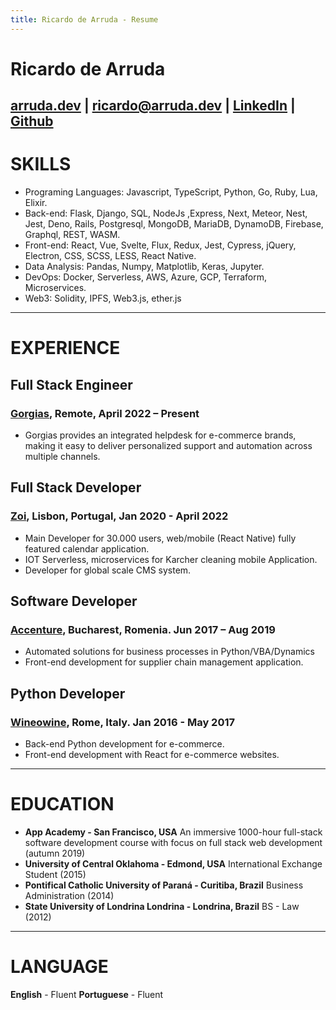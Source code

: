 ```yaml
---
title: Ricardo de Arruda - Resume 
---
```

# Ricardo de Arruda 
[arruda.dev](https://arruda.dev) | [ricardo@arruda.dev](mailto:ricard@arruda.dev?subject=Hey%20Ricardo.&body=) | [LinkedIn](https://www.linkedin.com/in/ricardodearruda/) | [Github](https://github.com/arrudaricardo/)
---
# SKILLS
+ Programing Languages: Javascript, TypeScript, Python, Go, Ruby, Lua, Elixir.
+ Back-end: Flask, Django, SQL, NodeJs ,Express, Next, Meteor, Nest, Jest, Deno, Rails,  Postgresql, MongoDB, MariaDB, DynamoDB, Firebase, Graphql, REST, WASM.
+ Front-end: React, Vue, Svelte, Flux, Redux, Jest, Cypress, jQuery, Electron, CSS, SCSS, LESS, React Native.
+ Data Analysis: Pandas, Numpy, Matplotlib, Keras, Jupyter.
+ DevOps: Docker, Serverless, AWS, Azure, GCP, Terraform, Microservices.
+ Web3: Solidity, IPFS, Web3.js, ether.js
---
# EXPERIENCE

## Full Stack Engineer
### [Gorgias](https//www.gorgias.com), Remote, April 2022 – Present
+ Gorgias provides an integrated helpdesk for e-commerce brands, making it easy to deliver personalized support and automation across multiple channels.

## Full Stack Developer
### [Zoi](https://en.zoi.tech), Lisbon, Portugal, Jan 2020 - April 2022
+ Main Developer for 30.000 users, web/mobile (React Native) fully featured calendar application.
+ IOT Serverless, microservices for Karcher cleaning mobile Application.
+ Developer for global scale CMS system.

## Software Developer
### [Accenture](https://www.accenture.com), Bucharest, Romenia. Jun 2017 – Aug 2019
+ Automated solutions for business processes in Python/VBA/Dynamics 
+ Front-end development for supplier chain management application.

## Python Developer 
### [Wineowine](https://www.wineowine.it), Rome, Italy.  Jan 2016 - May 2017
+ Back-end Python development for e-commerce.
+ Front-end development with React for e-commerce websites.
---
# EDUCATION
* **App Academy - San Francisco, USA** An immersive 1000-hour full-stack software development course with focus on full stack web development (autumn 2019)  
* **University of Central Oklahoma - Edmond, USA**  International Exchange Student (2015)
* **Pontifical Catholic University of Paraná - Curitiba, Brazil** Business Administration (2014)
* **State University of Londrina Londrina - Londrina, Brazil** BS - Law   (2012) 
---
# LANGUAGE
**English** - Fluent
**Portuguese** - Fluent 

